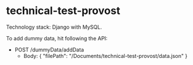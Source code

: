 # technical-test-provost
Technology stack: Django with MySQL.

To add dummy data, hit following the API:
- POST /dummyData/addData 
  - Body:
{
  	"filePath": "/Documents/technical-test-provost/data.json"
}

